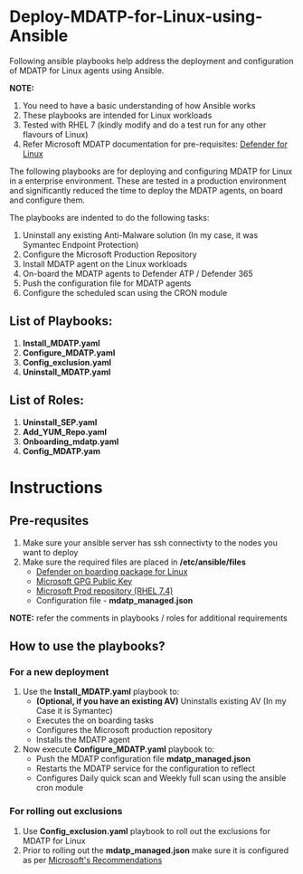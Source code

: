 # Deploy-MDATP-for-Linux-using-Ansible
Following ansible playbooks help address the deployment and configuration of MDATP for Linux agents using Ansible.

**NOTE:** 
1. You need to have a basic understanding of how Ansible works
2. These playbooks are intended for Linux workloads
3. Tested with RHEL 7 (kindly modify and do a test run for any other flavours of Linux)
4. Refer Microsoft MDATP documentation for pre-requisites: [Defender for Linux](https://docs.microsoft.com/en-us/microsoft-365/security/defender-endpoint/microsoft-defender-endpoint-linux?view=o365-worldwide)

The following playbooks are for deploying and configuring MDATP for Linux in a enterprise environment. These are tested in a production environment and significantly reduced the time to deploy the MDATP agents, on board and configure them.

The playbooks are indented to do the following tasks:
1. Uninstall any existing Anti-Malware solution (In my case, it was Symantec Endpoint Protection)
2. Configure the Microsoft Production Repository
3. Install MDATP agent on the Linux workloads
4. On-board the MDATP agents to Defender ATP / Defender 365
5. Push the configuration file for MDATP agents
6. Configure the scheduled scan using the CRON module


## List of Playbooks:
1. **Install_MDATP.yaml**
2. **Configure_MDATP.yaml**
3. **Config_exclusion.yaml**
4. **Uninstall_MDATP.yaml**

## List of Roles:
1. **Uninstall_SEP.yaml**
2. **Add_YUM_Repo.yaml**
3. **Onboarding_mdatp.yaml**
4. **Config_MDATP.yam**

# Instructions

## Pre-requsites
1. Make sure your ansible server has ssh connectivty to the nodes you want to deploy
2. Make sure the required files are placed in **/etc/ansible/files**
   - [Defender on boarding package for Linux](https://docs.microsoft.com/en-us/microsoft-365/security/defender-endpoint/linux-install-manually?view=o365-worldwide#download-the-onboarding-package)
   - [Microsoft GPG Public Key](https://packages.microsoft.com/keys/microsoft.asc)
   - [Microsoft Prod repository (RHEL 7.4)](https://packages.microsoft.com/config/rhel/7.4/packages-microsoft-prod.rpm)
   - Configuration file - **mdatp_managed.json**

**NOTE:** refer the comments in playbooks / roles for additional requirements

## How to use the playbooks?
### For a new deployment
1. Use the **Install_MDATP.yaml** playbook to:
   - **(Optional, if you have an existing AV)** Uninstalls existing AV (In my Case it is Symantec)
   - Executes the on boarding tasks
   - Configures the Microsoft production repository
   - Installs the MDATP agent
2. Now execute **Configure_MDATP.yaml** playbook to:
   - Push the MDATP configuration file **mdatp_managed.json**
   - Restarts the MDATP service for the configuration to reflect
   - Configures Daily quick scan and Weekly full scan using the ansible cron module

### For rolling out exclusions
1. Use **Config_exclusion.yaml** playbook to roll out the exclusions for MDATP for Linux
2. Prior to rolling out the **mdatp_managed.json** make sure it is configured as per [Microsoft's Recommendations](https://docs.microsoft.com/en-us/microsoft-365/security/defender-endpoint/linux-preferences?view=o365-worldwide#full-configuration-profile-example)
